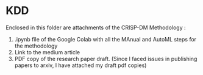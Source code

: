 # KDD

Enclosed in this folder are attachments of the CRISP-DM Methodology :
1. .ipynb file of the Google Colab with all the MAnual and AutoML steps for the methodology
2. Link to the medium article
3. PDF copy of the research paper draft. (Since I faced issues in publishing papers to arxiv, I have attached my draft pdf copies)
